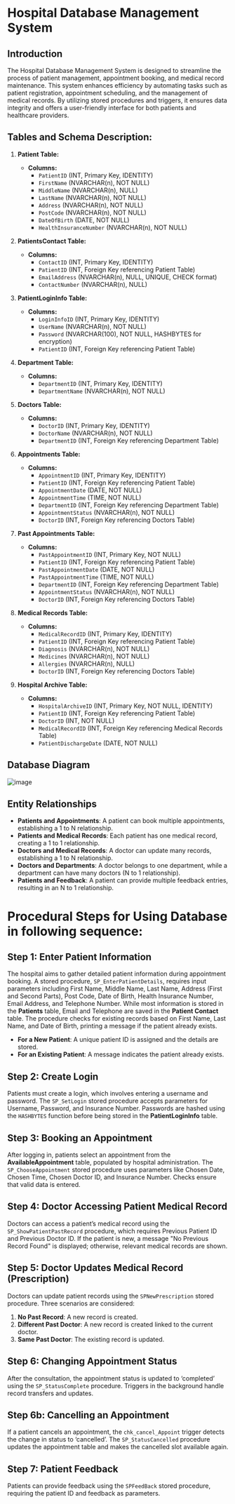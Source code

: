 # Hospital Database Management System

## Introduction
The Hospital Database Management System is designed to streamline the process of patient management, appointment booking, and medical record maintenance. This system enhances efficiency by automating tasks such as patient registration, appointment scheduling, and the management of medical records. By utilizing stored procedures and triggers, it ensures data integrity and offers a user-friendly interface for both patients and healthcare providers.

## Tables and Schema Description:

1. **Patient Table:**
   - **Columns:**
     - `PatientID` (INT, Primary Key, IDENTITY)
     - `FirstName` (NVARCHAR(n), NOT NULL)
     - `MiddleName` (NVARCHAR(n), NULL)
     - `LastName` (NVARCHAR(n), NOT NULL)
     - `Address` (NVARCHAR(n), NOT NULL)
     - `PostCode` (NVARCHAR(n), NOT NULL)
     - `DateOfBirth` (DATE, NOT NULL)
     - `HealthInsuranceNumber` (NVARCHAR(n), NOT NULL)

2. **PatientsContact Table:**
   - **Columns:**
     - `ContactID` (INT, Primary Key, IDENTITY)
     - `PatientID` (INT, Foreign Key referencing Patient Table)
     - `EmailAddress` (NVARCHAR(n), NULL, UNIQUE, CHECK format)
     - `ContactNumber` (NVARCHAR(n), NULL)

3. **PatientLoginInfo Table:**
   - **Columns:**
     - `LoginInfoID` (INT, Primary Key, IDENTITY)
     - `UserName` (NVARCHAR(n), NOT NULL)
     - `Password` (NVARCHAR(100), NOT NULL, HASHBYTES for encryption)
     - `PatientID` (INT, Foreign Key referencing Patient Table)

4. **Department Table:**
   - **Columns:**
     - `DepartmentID` (INT, Primary Key, IDENTITY)
     - `DepartmentName` (NVARCHAR(n), NOT NULL)

5. **Doctors Table:**
   - **Columns:**
     - `DoctorID` (INT, Primary Key, IDENTITY)
     - `DoctorName` (NVARCHAR(n), NOT NULL)
     - `DepartmentID` (INT, Foreign Key referencing Department Table)

6. **Appointments Table:**
   - **Columns:**
     - `AppointmentID` (INT, Primary Key, IDENTITY)
     - `PatientID` (INT, Foreign Key referencing Patient Table)
     - `AppointmentDate` (DATE, NOT NULL)
     - `AppointmentTime` (TIME, NOT NULL)
     - `DepartmentID` (INT, Foreign Key referencing Department Table)
     - `AppointmentStatus` (NVARCHAR(n), NOT NULL)
     - `DoctorID` (INT, Foreign Key referencing Doctors Table)

7. **Past Appointments Table:**
   - **Columns:**
     - `PastAppointmentID` (INT, Primary Key, NOT NULL)
     - `PatientID` (INT, Foreign Key referencing Patient Table)
     - `PastAppointmentDate` (DATE, NOT NULL)
     - `PastAppointmentTime` (TIME, NOT NULL)
     - `DepartmentID` (INT, Foreign Key referencing Department Table)
     - `AppointmentStatus` (NVARCHAR(n), NOT NULL)
     - `DoctorID` (INT, Foreign Key referencing Doctors Table)

8. **Medical Records Table:**
   - **Columns:**
     - `MedicalRecordID` (INT, Primary Key, IDENTITY)
     - `PatientID` (INT, Foreign Key referencing Patient Table)
     - `Diagnosis` (NVARCHAR(n), NOT NULL)
     - `Medicines` (NVARCHAR(n), NOT NULL)
     - `Allergies` (NVARCHAR(n), NULL)
     - `DoctorID` (INT, Foreign Key referencing Doctors Table)

9. **Hospital Archive Table:**
   - **Columns:**
     - `HospitalArchiveID` (INT, Primary Key, NOT NULL, IDENTITY)
     - `PatientID` (INT, Foreign Key referencing Patient Table)
     - `DoctorID` (INT, NOT NULL)
     - `MedicalRecordID` (INT, Foreign Key referencing Medical Records Table)
     - `PatientDischargeDate` (DATE, NOT NULL)

## Database Diagram

![image](https://github.com/user-attachments/assets/f4179ee9-8e3b-4f58-91b2-4006ee6de293)

## Entity Relationships

- **Patients and Appointments**: A patient can book multiple appointments, establishing a 1 to N relationship.
- **Patients and Medical Records**: Each patient has one medical record, creating a 1 to 1 relationship.
- **Doctors and Medical Records**: A doctor can update many records, establishing a 1 to N relationship.
- **Doctors and Departments**: A doctor belongs to one department, while a department can have many doctors (N to 1 relationship).
- **Patients and Feedback**: A patient can provide multiple feedback entries, resulting in an N to 1 relationship.

# Procedural Steps for Using Database in following sequence:   
## Step 1: Enter Patient Information
The hospital aims to gather detailed patient information during appointment booking. A stored procedure, `SP_EnterPatientDetails`, requires input parameters including First Name, Middle Name, Last Name, Address (First and Second Parts), Post Code, Date of Birth, Health Insurance Number, Email Address, and Telephone Number. While most information is stored in the **Patients** table, Email and Telephone are saved in the **Patient Contact** table. The procedure checks for existing records based on First Name, Last Name, and Date of Birth, printing a message if the patient already exists.

- **For a New Patient**: A unique patient ID is assigned and the details are stored.
- **For an Existing Patient**: A message indicates the patient already exists.

## Step 2: Create Login
Patients must create a login, which involves entering a username and password. The `SP_SetLogin` stored procedure accepts parameters for Username, Password, and Insurance Number. Passwords are hashed using the `HASHBYTES` function before being stored in the **PatientLoginInfo** table.

## Step 3: Booking an Appointment
After logging in, patients select an appointment from the **AvailableAppointment** table, populated by hospital administration. The `SP_ChooseAppointment` stored procedure uses parameters like Chosen Date, Chosen Time, Chosen Doctor ID, and Insurance Number. Checks ensure that valid data is entered.

## Step 4: Doctor Accessing Patient Medical Record
Doctors can access a patient’s medical record using the `SP_ShowPatientPastRecord` procedure, which requires Previous Patient ID and Previous Doctor ID. If the patient is new, a message "No Previous Record Found" is displayed; otherwise, relevant medical records are shown.

## Step 5: Doctor Updates Medical Record (Prescription)
Doctors can update patient records using the `SPNewPrescription` stored procedure. Three scenarios are considered:
1. **No Past Record**: A new record is created.
2. **Different Past Doctor**: A new record is created linked to the current doctor.
3. **Same Past Doctor**: The existing record is updated.

## Step 6: Changing Appointment Status
After the consultation, the appointment status is updated to ‘completed’ using the `SP_StatusComplete` procedure. Triggers in the background handle record transfers and updates.

## Step 6b: Cancelling an Appointment
If a patient cancels an appointment, the `chk_cancel_Appoint` trigger detects the change in status to ‘cancelled’. The `SP_StatusCancelled` procedure updates the appointment table and makes the cancelled slot available again.

## Step 7: Patient Feedback
Patients can provide feedback using the `SPFeedBack` stored procedure, requiring the patient ID and feedback as parameters.


